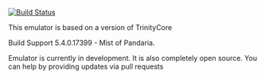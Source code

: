 [![Build Status](https://api.travis-ci.org/CaffCore/5.4.0.17399.png)](https://travis-ci.org/CaffCore/5.4.0.17399)

This emulator is based on a version of TrinityCore

Build Support 5.4.0.17399 - Mist of Pandaria.

Emulator is currently in development. It is also completely open source.
You can help by providing updates via pull requests
